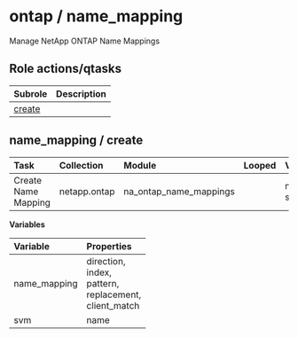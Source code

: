 # ontap / name_mapping 
Manage NetApp ONTAP Name Mappings  
  






## Role actions/qtasks

| Subrole | Description |
| :------ | :---------- |
| [create](#name_mapping--create) |  |



## name_mapping / create

| Task | Collection | Module | Looped | Variables |
| :--- | :--------- | :----- | :----- | :-------- |
| Create Name Mapping | netapp.ontap | na_ontap_name_mappings |  | name_mapping, svm |


**Variables**

| Variable | Properties |
| :------- | :--------- |
| name_mapping | direction, <br/>index, <br/>pattern, <br/>replacement, <br/>client_match |
| svm | name |




